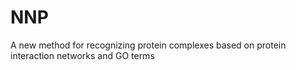 # NNP
A new method for recognizing protein complexes based on protein interaction networks and GO terms
